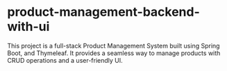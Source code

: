 # product-management-backend-with-ui
This project is a full-stack Product Management System built using Spring Boot, and Thymeleaf. It provides a seamless way to manage products with CRUD operations and a user-friendly UI.
